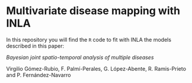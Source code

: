 # Multivariate disease mapping with INLA

In this repository you will find the `R` code to fit with INLA the models
described in this paper:

*Bayesian joint spatio-temporal analysis of multiple diseases*

Virgilio Gómez-Rubio, F. Palmí-Perales, G. López-Abente, R. Ramis-Prieto and
P. Fernández-Navarro


